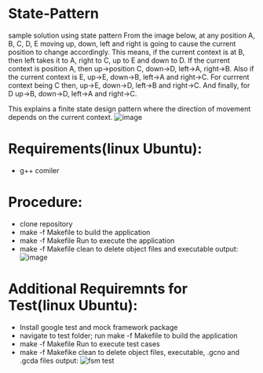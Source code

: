 # State-Pattern
sample solution using state pattern
From the image below, at any position A, B, C, D, E moving up, down, left and right is going to cause the current position to change accordingly.
This means, if the current context is at B, then left takes it to A, right to C, up to E and down to D. If the current context is position A, then up->position C, down->D, left->A, right->B.
Also if the current context is E, up->E, down->B, left->A and right->C. For currrent context being C then, up->E, down->D, left->B and right->C.
And finally, for D up->B, down->D, left->A and right->C. 

This explains a finite state design pattern where the direction of movement depends on the current context.
![image](https://github.com/O-Cube/State-Pattern/assets/65163799/521497d6-1c3a-404a-a4c6-a89940d760dd)

# Requirements(linux Ubuntu):
- g++ comiler
# Procedure:
- clone repository
- make -f Makefile to build the application
- make -f Makefile Run to execute the application
- make -f Makefile clean to delete object files and executable
output:
![image](https://github.com/O-Cube/State-Pattern/assets/65163799/0cfecab7-bcd2-49b8-86d4-9889f300d3ab)

# Additional Requiremnts for Test(linux Ubuntu):
- Install google test and mock framework package
- navigate to test folder; run make -f Makefile to build the application
- make -f Makefile Run to execute test cases
- make -f Makefike clean to delete object files, executable, .gcno and .gcda files
output:
![fsm test](https://github.com/O-Cube/State-Pattern/assets/65163799/3b87b4da-8b14-483d-ad96-9fae568a6d1e)
